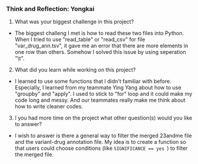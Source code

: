 ### Think and Reflection: Yongkai

1. What was your biggest challenge in this project?
- The biggest challeng I met is how to read these two files into Python. When I tried to use "read_table" or "read_csv" for file "var_drug_ann.tsv", it gave me an error that there are more elements in one row than others. Somehow I solved this issue by using seperation "\\t".
2. What did you learn while working on this project? 
- I learned to use some functions that I didn't familiar with before. Especially, I learned from my teammate Ying Yang about how to use "groupby" and "apply". I used to stick to "for" loop and it could make my code long and messy. And our teammates really make me think about how to write cleaner codes.
3. I you had more time on the project what other question(s) would you like to answer?
- I wish to answer is there a general way to filter the merged 23andme file and the variant-drug annotation file. My idea is to create a function so that users could choose conditions (like ```SIGNIFICANCE == yes ```) to filter the merged file.